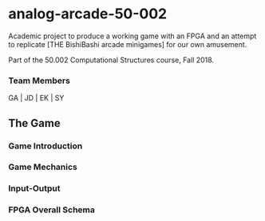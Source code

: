 # analog-arcade-50-002

Academic project to produce a working game with an FPGA and an attempt to replicate [THE BishiBashi arcade minigames] for our own amusement.

Part of the 50.002 Computational Structures course, Fall 2018.

### Team Members
GA | JD | EK | SY

## The Game

### Game Introduction

### Game Mechanics

### Input-Output

### FPGA Overall Schema
